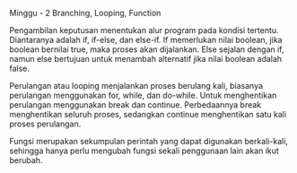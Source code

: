 Minggu - 2
Branching, Looping, Function


Pengambilan keputusan menentukan alur program pada kondisi tertentu. Diantaranya adalah if, if-else, dan else-if. If memerlukan nilai boolean, jika boolean bernilai true, maka proses akan dijalankan. Else sejalan dengan if, namun else bertujuan untuk menambah alternatif jika nilai boolean adalah false.

Perulangan atau looping menjalankan proses berulang kali, biasanya perulangan menggunakan for, while, dan do-while. Untuk menghentikan perulangan menggunakan break dan continue. Perbedaannya break menghentikan seluruh proses, sedangkan continue menghentikan satu kali proses perulangan.

Fungsi merupakan sekumpulan perintah yang dapat digunakan berkali-kali, sehingga hanya perlu mengubah fungsi sekali penggunaan lain akan ikut berubah.
